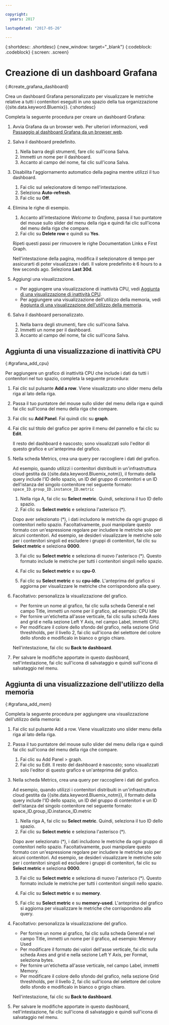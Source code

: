 ```yaml
---

copyright:
  years: 2017

lastupdated: "2017-05-26"

---
```



{:shortdesc: .shortdesc}
{:new_window: target="_blank"}
{:codeblock: .codeblock}
{:screen: .screen}

# Creazione di un dashboard Grafana
{:#create_grafana_dashboard}

Crea un dashboard Grafana personalizzato per visualizzare le metriche relative a tutti i contenitori eseguiti in uno spazio della tua organizzazione {{site.data.keyword.Bluemix}}.
{:shortdesc}

Completa la seguente procedura per creare un dashboard Grafana:

1. Avvia Grafana da un browser web. Per ulteriori informazioni, vedi [Passaggio al dashboard Grafana da un browser web](navigating_grafana.html#launch_grafana_from_browser).

2. Salva il dashboard predefinito.

    1. Nella barra degli strumenti, fare clic sull'icona Salva.
    2. Immetti un nome per il dashboard.
    3. Accanto al campo del nome, fai clic sull'icona Salva.
   
3. Disabilita l'aggiornamento automatico della pagina mentre utilizzi il tuo dashboard. 

    1. Fai clic sul selezionatore di tempo nell'intestazione.
    2. Seleziona **Auto-refresh**.
    3. Fai clic su **Off**.
 
 5. Elimina le righe di esempio.
 
     1. Accanto all'intestazione *Welcome to Grafana*, passa il tuo puntatore del mouse sullo slider del menu della riga e quindi fai clic sull'icona del menu della riga che compare.
     2. Fai clic su **Delete row** e quindi su **Yes**.
     
     Ripeti questi passi per rimuovere le righe Documentation Links e First Graph. 
     
     Nell'intestazione della pagina, modifica il selezionatore di tempo per assicurarti di poter visualizzare i dati. Il valore predefinito è 6 hours to a few seconds ago. Seleziona **Last 30d**.
     
6. Aggiungi una visualizzazione.

    * Per aggiungere una visualizzazione di inattività CPU, vedi [Aggiunta di una visualizzazione di inattività CPU](create_grafana_dashboard.html#grafana_add_cpu).
    * Per aggiungere una visualizzazione dell'utilizzo della memoria, vedi [Aggiunta di una visualizzazione dell'utilizzo della memoria](create_grafana_dashboard.html#grafana_add_mem).
        
7. Salva il dashboard personalizzato.

    1. Nella barra degli strumenti, fare clic sull'icona Salva.
    2. Immetti un nome per il dashboard.
    3. Accanto al campo del nome, fai clic sull'icona Salva.
    

## Aggiunta di una visualizzazione di inattività CPU
{:#grafana_add_cpu}

Per aggiungere un grafico di inattività CPU che include i dati da tutti i contenitori nel tuo spazio, completa la seguente procedura:

1. Fai clic sul pulsante **Add a row**. Viene visualizzato uno slider menu della riga al lato della riga.
    
2. Passa il tuo puntatore del mouse sullo slider del menu della riga e quindi fai clic sull'icona del menu della riga che compare.

3. Fai clic su **Add Panel**. Fai quindi clic su **graph**.

4. Fai clic sul titolo del grafico per aprire il menu del pannello e fai clic su **Edit**. 

    Il resto del dashboard è nascosto; sono visualizzati solo l'editor di questo grafico e un'anteprima del grafico.
    
5. Nella scheda Metrics, crea una query per raccogliere i dati del grafico. 

    Ad esempio, quando utilizzi i contenitori distribuiti in un'infrastruttura cloud gestita da {{site.data.keyword.Bluemix_notm}}, il formato della query include l'ID dello spazio, un ID del gruppo di contenitori e un ID dell'istanza del singolo contenitore nel seguente formato: `space_ID.group_ID.instance_ID.metric`
        
    1. Nella riga A, fai clic su **Select metric**. Quindi, seleziona il tuo ID dello spazio.
    2. Fai clic su **Select metric** e seleziona l'asterisco (\*).
    
    Dopo aver selezionato (\*), i dati includono le metriche da ogni gruppo di contenitori nello spazio. Facoltativamente, puoi manipolare questo formato con un'espressione regolare per includere le metriche solo per alcuni contenitori. Ad esempio, se desideri visualizzare le metriche solo per i contenitori singoli ed escludere i gruppi di contenitori, fai clic su **Select metric** e seleziona **0000**.
        
    3. Fai clic su **Select metric** e seleziona di nuovo l'asterisco (\*). Questo formato include le metriche per tutti i contenitori singoli nello spazio.
        
    4. Fai clic su **Select metric** e su **cpu-0**.
        
    5. Fai clic su **Select metric** e su **cpu-idle**. L'anteprima del grafico si aggiorna per visualizzare le metriche che corrispondono alla query.
    
6. Facoltativo: personalizza la visualizzazione del grafico.
    
    * Per fornire un nome al grafico, fai clic sulla scheda General e nel campo Title, immetti un nome per il grafico, ad esempio: CPU Idle
    * Per fornire un'etichetta all'asse verticale, fai clic sulla scheda Axes and grid e nella sezione Left Y Axis, nel campo Label, immetti CPU.
    * Per modificare il colore dello sfondo del grafico, nella sezione Grid threshholds, per il livello 2, fai clic sull'icona del selettore del colore dello sfondo e modificalo in bianco o grigio chiaro.
    
    Nell'intestazione, fai clic su **Back to dashboard**.
    
7. Per salvare le modifiche apportate in questo dashboard, nell'intestazione, fai clic sull'icona di salvataggio e quindi sull'icona di salvataggio nel menu.


## Aggiunta di una visualizzazione dell'utilizzo della memoria
{:#grafana_add_mem}

Completa la seguente procedura per aggiungere una visualizzazione dell'utilizzo della memoria:

1. Fai clic sul pulsante Add a row. Viene visualizzato uno slider menu della riga al lato della riga.
   
2. Passa il tuo puntatore del mouse sullo slider del menu della riga e quindi fai clic sull'icona del menu della riga che compare.

    1. Fai clic su Add Panel > graph.
    2. Fai clic su Edit. Il resto del dashboard è nascosto; sono visualizzati solo l'editor di questo grafico e un'anteprima del grafico.
    
3. Nella scheda Metrics, crea una query per raccogliere i dati del grafico. 

    Ad esempio, quando utilizzi i contenitori distribuiti in un'infrastruttura cloud gestita da {{site.data.keyword.Bluemix_notm}}, il formato della query include l'ID dello spazio, un ID del gruppo di contenitori e un ID dell'istanza del singolo contenitore nel seguente formato: space_ID.group_ID.instance_ID.metric
        
    1. Nella riga A, fai clic su **Select metric**. Quindi, seleziona il tuo ID dello spazio.
    2. Fai clic su **Select metric** e seleziona l'asterisco (\*).
    
    Dopo aver selezionato (\*), i dati includono le metriche da ogni gruppo di contenitori nello spazio. Facoltativamente, puoi manipolare questo formato con un'espressione regolare per includere le metriche solo per alcuni contenitori. Ad esempio, se desideri visualizzare le metriche solo per i contenitori singoli ed escludere i gruppi di contenitori, fai clic su **Select metric** e seleziona **0000**.
    
    3. Fai clic su **Select metric** e seleziona di nuovo l'asterisco (\*). Questo formato include le metriche per tutti i contenitori singoli nello spazio.
        
    4. Fai clic su **Select metric** e su **memory**.
        
    5. Fai clic su **Select metric** e su **memory-used**. L'anteprima del grafico si aggiorna per visualizzare le metriche che corrispondono alla query.
    
6. Facoltativo: personalizza la visualizzazione del grafico.
    
    * Per fornire un nome al grafico, fai clic sulla scheda General e nel campo Title, immetti un nome per il grafico, ad esempio: Memory Used
    *  Per modificare il formato dei valori dell'asse verticale, fai clic sulla scheda Axes and grid e nella sezione Left Y Axis, per Format, seleziona bytes.
    * Per fornire un'etichetta all'asse verticale, nel campo Label, immetti Memory.
    * Per modificare il colore dello sfondo del grafico, nella sezione Grid threshholds, per il livello 2, fai clic sull'icona del selettore del colore dello sfondo e modificalo in bianco o grigio chiaro.
    
    Nell'intestazione, fai clic su **Back to dashboard**.

7. Per salvare le modifiche apportate in questo dashboard, nell'intestazione, fai clic sull'icona di salvataggio e quindi sull'icona di salvataggio nel menu.

